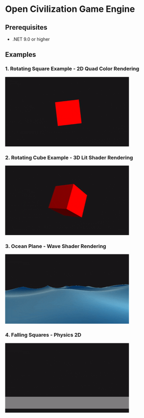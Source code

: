 # Open Civilization Game Engine

## Prerequisites
- .NET 9.0 or higher

## Examples

### 1. Rotating Square Example - 2D Quad Color Rendering

![Rotating Square](open_civilization/Example/Gifs/square_example.gif)

### 2. Rotating Cube Example - 3D Lit Shader Rendering

![Rotating Cube](open_civilization/Example/Gifs/cube_example.gif)


### 3. Ocean Plane - Wave Shader Rendering

![Ocean Waves](open_civilization/Example/Gifs/wave_example.gif)

### 4. Falling Squares - Physics 2D

![Falling Squares](open_civilization/Example/Gifs/falling_squares_example.gif)